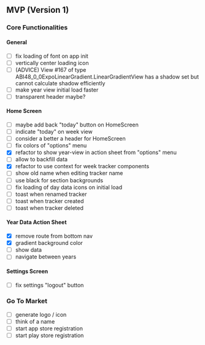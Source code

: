 ## MVP (Version 1)

### Core Functionalities

#### General
- [ ] fix loading of font on app init
- [ ] vertically center loading icon
- [ ] (ADVICE) View #167 of type ABI48_0_0ExpoLinearGradient.LinearGradientView has a shadow set but cannot calculate shadow efficiently
- [ ] make year view initial load faster
- [ ] transparent header maybe?

#### Home Screen
- [ ] maybe add back "today" button on HomeScreen
- [ ] indicate "today" on week view
- [ ] consider a better a header for HomeScreen
- [ ] fix colors of "options" menu
- [x] refactor to show year-view in action sheet from "options" menu
- [ ] allow to backfill data
- [x] refactor to use context for week tracker components
- [ ] show old name when editing tracker name
- [ ] use black for section backgrounds
- [ ] fix loading of day data icons on initial load
- [ ] toast when renamed tracker
- [ ] toast when tracker created
- [ ] toast when tracker deleted

#### Year Data Action Sheet
- [x] remove route from bottom nav
- [x] gradient background color
- [ ] show data
- [ ] navigate between years

#### Settings Screen
- [ ] fix settings "logout" button

### Go To Market
- [ ] generate logo / icon
- [ ] think of a name
- [ ] start app store registration
- [ ] start play store registration